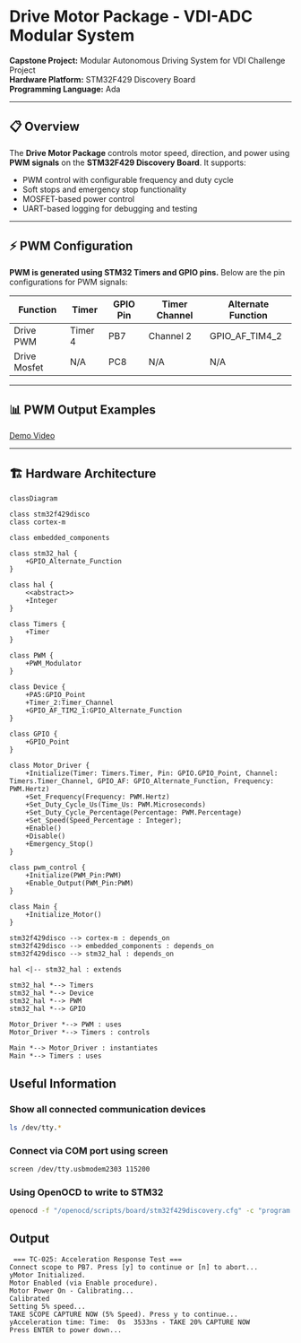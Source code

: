 # Drive Motor Package - VDI-ADC Modular System

**Capstone Project:** Modular Autonomous Driving System for VDI Challenge Project  
**Hardware Platform:** STM32F429 Discovery Board  
**Programming Language:** Ada

---

## 📋 Overview

The **Drive Motor Package** controls motor speed, direction, and power using **PWM signals** on the **STM32F429 Discovery Board**. It supports:

- PWM control with configurable frequency and duty cycle
- Soft stops and emergency stop functionality
- MOSFET-based power control
- UART-based logging for debugging and testing

---

## ⚡ PWM Configuration

**PWM is generated using STM32 Timers and GPIO pins.** Below are the pin configurations for PWM signals:

| Function  | Timer   | GPIO Pin | Timer Channel | Alternate Function |
|-----------|--------|----------|---------------|---------------------|
| Drive PWM | Timer 4 | PB7      | Channel 2     | GPIO_AF_TIM4_2     |
| Drive Mosfet | N/A | PC8      | N/A     | N/A     |

---

## 📊 PWM Output Examples

[Demo Video](https://psu.mediaspace.kaltura.com/media/drive_test_19FEB2025/1_2dv4cfyu)

---

## 🏗️ Hardware Architecture

```mermaid
classDiagram

class stm32f429disco
class cortex-m

class embedded_components

class stm32_hal {
    +GPIO_Alternate_Function
}

class hal {
    <<abstract>>
    +Integer
}

class Timers {
    +Timer
}

class PWM {
    +PWM_Modulator
}

class Device {
    +PA5:GPIO_Point
    +Timer_2:Timer_Channel
    +GPIO_AF_TIM2_1:GPIO_Alternate_Function
}

class GPIO {
    +GPIO_Point
}

class Motor_Driver {
    +Initialize(Timer: Timers.Timer, Pin: GPIO.GPIO_Point, Channel: Timers.Timer_Channel, GPIO_AF: GPIO_Alternate_Function, Frequency: PWM.Hertz)
    +Set_Frequency(Frequency: PWM.Hertz)
    +Set_Duty_Cycle_Us(Time_Us: PWM.Microseconds)
    +Set_Duty_Cycle_Percentage(Percentage: PWM.Percentage)
    +Set_Speed(Speed_Percentage : Integer);
    +Enable()
    +Disable()
    +Emergency_Stop()
}

class pwm_control {
    +Initialize(PWM_Pin:PWM)
    +Enable_Output(PWM_Pin:PWM)
}

class Main {
    +Initialize_Motor()
}

stm32f429disco --> cortex-m : depends_on
stm32f429disco --> embedded_components : depends_on
stm32f429disco --> stm32_hal : depends_on

hal <|-- stm32_hal : extends

stm32_hal *--> Timers
stm32_hal *--> Device
stm32_hal *--> PWM
stm32_hal *--> GPIO

Motor_Driver *--> PWM : uses
Motor_Driver *--> Timers : controls

Main *--> Motor_Driver : instantiates
Main *--> Timers : uses
```

## Useful Information

### Show all connected communication devices
```bash
ls /dev/tty.*
```

### Connect via COM port using screen
```bash
screen /dev/tty.usbmodem2303 115200
```

### Using OpenOCD to write to STM32
```bash
openocd -f "/openocd/scripts/board/stm32f429discovery.cfg" -c "program /VDI-ADC-Modular-System/drive_motor/bin/main verify reset exit"
```

## Output

```terminal
 === TC-025: Acceleration Response Test ===
Connect scope to PB7. Press [y] to continue or [n] to abort...
yMotor Initialized.
Motor Enabled (via Enable procedure).
Motor Power On - Calibrating...
Calibrated
Setting 5% speed...
TAKE SCOPE CAPTURE NOW (5% Speed). Press y to continue...
yAcceleration time: Time:  0s  3533ns - TAKE 20% CAPTURE NOW
Press ENTER to power down...
```